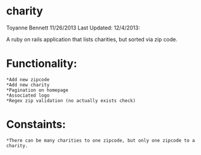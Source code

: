 charity
=======
Toyanne Bennett
11/26/2013
Last Updated: 12/4/2013:


A ruby on rails application that lists charities, but sorted via zip code.


Functionality:
==
	*Add new zipcode
	*Add new charity
	*Pagination on homepage
	*Associated logo
	*Regex zip validation (no actually exists check)
Constaints:
==
	*There can be many charities to one zipcode, but only one zipcode to a charity.



